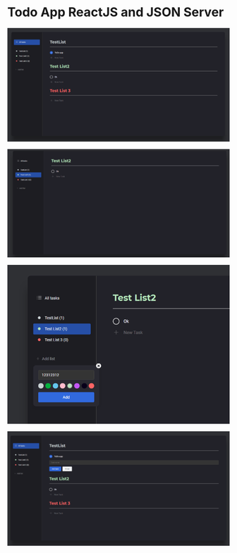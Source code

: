 # Todo App ReactJS and JSON Server

![alt text](To-Do-App/Screenshot_1.png "Screenshot 1")

![alt text](To-Do-App/Screenshot_2.png "Screenshot 2")

![alt text](To-Do-App/Screenshot_3.png "Screenshot 3")

![alt text](To-Do-App/Screenshot_4.png "Screenshot 4")
